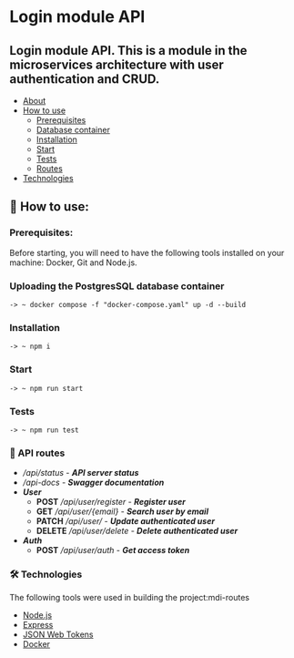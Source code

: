 # Login module API 

##   <a id="about" /> Login module API. This is a module in the microservices architecture with user authentication and CRUD.


<!--ts-->
   * [About](#about)
   * [How to use](#how-to-use)
      * [Prerequisites](#prerequisites)
      * [Database container](#container)
      * [Installation](#installation)
      * [Start](#start)
      * [Tests](#tests)
      * [Routes](#routes)
   * [Technologies](#technologies)
<!--te-->

## <a id="how-to-use" /> 📜 How to use: 
### <a id="prerequisites" />Prerequisites:
 Before starting, you will need to have the following tools installed on your machine:
Docker, Git and Node.js.


### <a id="container" />Uploading the PostgresSQL database container
```
-> ~ docker compose -f "docker-compose.yaml" up -d --build
```

### <a id="installation" />Installation
```
-> ~ npm i
```
### <a id="start" />Start
```
-> ~ npm run start
```
### <a id="tests" />Tests
```
-> ~ npm run test
```

### <a id="routes" /> 🔀 API routes
<!--ts-->
* */api/status*  - ***API server status***
* */api-docs*   - ***Swagger documentation***
* ***User***
   * **POST** */api/user/register*  - ***Register user*** 
   * **GET** */api/user/{email}*    - ***Search user by email***
   * **PATCH** */api/user/*         - ***Update authenticated user***
   * **DELETE** */api/user/delete*  - ***Delete authenticated user***
* ***Auth***
   * **POST** */api/user/auth*      - ***Get access token***
<!--te-->

### <a id="technologies" /> 🛠 Technologies

The following tools were used in building the project:mdi-routes

- [Node.js](https://nodejs.org/en/)
- [Express](https://expressjs.com/)
- [JSON Web Tokens](https://jwt.io/)
- [Docker](https://www.docker.com/)
